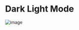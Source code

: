 # Dark Light Mode

![image](https://github.com/user-attachments/assets/8b390f26-51ff-4ba4-af64-2f98c36a5114)